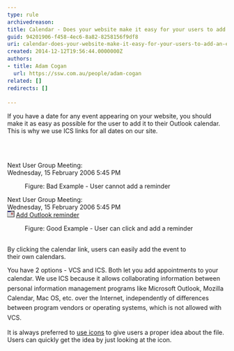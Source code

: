 ```yaml
---
type: rule
archivedreason: 
title: Calendar - Does your website make it easy for your users to add an event to their calendar?
guid: 94201906-f458-4ec6-8a82-8258156f9df8
uri: calendar-does-your-website-make-it-easy-for-your-users-to-add-an-event-to-their-calendar
created: 2014-12-12T19:56:44.0000000Z
authors:
- title: Adam Cogan
  url: https://ssw.com.au/people/adam-cogan
related: []
redirects: []

---
```



<p>​​
                    If you have a date for any event appearing on your website, you should make it as easy as possible for the user to add it to their Outlook calendar. This is why we use
                    ICS links for all dates on our site.<br></p>
<br><excerpt class='endintro'></excerpt><br>
<p class="ssw15-rteElement-GreyBox">Next User Group Meeting:<br> Wednesday, 15 February 2006 5:45 PM </p><dd class="ssw15-rteElement-FigureBad">​Figure: Bad Example - User cannot add a reminder​​<br></dd><p class="ssw15-rteElement-GreyBox">Next User Group Meeting:<br>Wednesday, 15 February 2006 5:45 PM ​<br><img src="../../assets/IconVCS.gif" alt="" />​ ​ 
      <a href="http://www.ssw.com.au/ssw/NETUG/SydneyDotNETUsersGroup.ics">Add Outlook reminder</a>​​​<br></p><dd class="ssw15-rteElement-FigureGood">Figure: Good Example - User can click and add a reminder<br></dd>
​
<p> By clicking the calendar link, users can easily add the event to their own calendars.<br></p><p> You have 2 options - VCS and ICS. Both let you add appointments to your calendar. We use ICS because it allows collaborating ​<span style="line-height:1.6;">information between personal information management programs like Microsoft O</span><span style="line-height:1.6;">utlook, Mozilla Calendar, Mac </span>OS,<span style="line-height:1.6;"> etc. over the Internet, independently of differences between program vendors or operating systems, which is not allowed with VCS.</span></p><p> It is always preferred to 
   <a href="http://www.ssw.com.au/ssw/Standards/Rules/RulesToBetterWebsitesNavigation.aspx#TheIcons">use icons</a> to give users a proper idea about the file. Users can quickly get the idea by just looking at the icon.​​<br></p>


